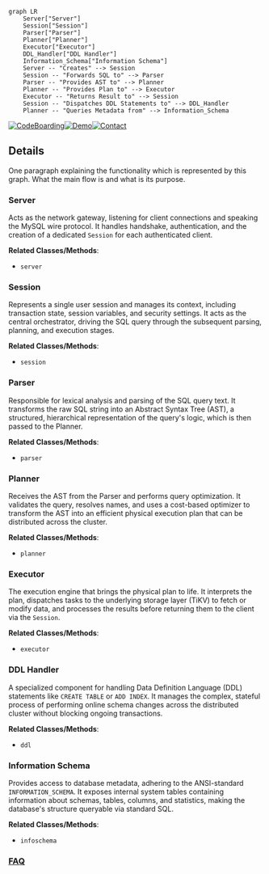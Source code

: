 ```mermaid
graph LR
    Server["Server"]
    Session["Session"]
    Parser["Parser"]
    Planner["Planner"]
    Executor["Executor"]
    DDL_Handler["DDL Handler"]
    Information_Schema["Information Schema"]
    Server -- "Creates" --> Session
    Session -- "Forwards SQL to" --> Parser
    Parser -- "Provides AST to" --> Planner
    Planner -- "Provides Plan to" --> Executor
    Executor -- "Returns Result to" --> Session
    Session -- "Dispatches DDL Statements to" --> DDL_Handler
    Planner -- "Queries Metadata from" --> Information_Schema
```

[![CodeBoarding](https://img.shields.io/badge/Generated%20by-CodeBoarding-9cf?style=flat-square)](https://github.com/CodeBoarding/CodeBoarding)[![Demo](https://img.shields.io/badge/Try%20our-Demo-blue?style=flat-square)](https://www.codeboarding.org/demo)[![Contact](https://img.shields.io/badge/Contact%20us%20-%20contact@codeboarding.org-lightgrey?style=flat-square)](mailto:contact@codeboarding.org)

## Details

One paragraph explaining the functionality which is represented by this graph. What the main flow is and what is its purpose.

### Server
Acts as the network gateway, listening for client connections and speaking the MySQL wire protocol. It handles handshake, authentication, and the creation of a dedicated `Session` for each authenticated client.


**Related Classes/Methods**:

- `server`


### Session
Represents a single user session and manages its context, including transaction state, session variables, and security settings. It acts as the central orchestrator, driving the SQL query through the subsequent parsing, planning, and execution stages.


**Related Classes/Methods**:

- `session`


### Parser
Responsible for lexical analysis and parsing of the SQL query text. It transforms the raw SQL string into an Abstract Syntax Tree (AST), a structured, hierarchical representation of the query's logic, which is then passed to the Planner.


**Related Classes/Methods**:

- `parser`


### Planner
Receives the AST from the Parser and performs query optimization. It validates the query, resolves names, and uses a cost-based optimizer to transform the AST into an efficient physical execution plan that can be distributed across the cluster.


**Related Classes/Methods**:

- `planner`


### Executor
The execution engine that brings the physical plan to life. It interprets the plan, dispatches tasks to the underlying storage layer (TiKV) to fetch or modify data, and processes the results before returning them to the client via the `Session`.


**Related Classes/Methods**:

- `executor`


### DDL Handler
A specialized component for handling Data Definition Language (DDL) statements like `CREATE TABLE` or `ADD INDEX`. It manages the complex, stateful process of performing online schema changes across the distributed cluster without blocking ongoing transactions.


**Related Classes/Methods**:

- `ddl`


### Information Schema
Provides access to database metadata, adhering to the ANSI-standard `INFORMATION_SCHEMA`. It exposes internal system tables containing information about schemas, tables, columns, and statistics, making the database's structure queryable via standard SQL.


**Related Classes/Methods**:

- `infoschema`




### [FAQ](https://github.com/CodeBoarding/GeneratedOnBoardings/tree/main?tab=readme-ov-file#faq)